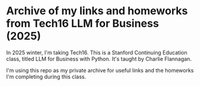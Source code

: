 # Archive of my links and homeworks from Tech16 LLM for Business (2025)

In 2025 winter, I'm taking Tech16. This is a Stanford Continuing Education class, titled LLM for Business with Python. It's taught by Charlie Flannagan. 

I'm using this repo as my private archive for useful links and the homeworks I'm completing during this class.

